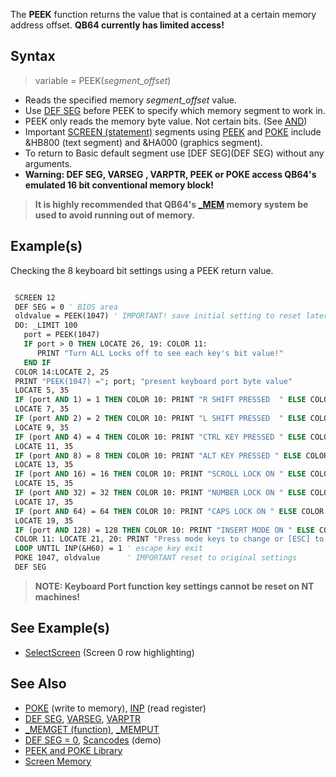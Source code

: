 The **PEEK** function returns the value that is contained at a certain memory address offset. **QB64 currently has limited access!**

## Syntax

> variable = PEEK(*segment_offset*)

* Reads the specified memory *segment_offset* value.
* Use [DEF SEG](DEF-SEG) before PEEK to specify which memory segment to work in. 
* PEEK only reads the memory byte value. Not certain bits. (See [AND](AND))
* Important [SCREEN (statement)](SCREEN-(statement)) segments using [PEEK](PEEK) and [POKE](POKE) include &HB800 (text segment) and &HA000 (graphics segment).
* To return to Basic default segment use [DEF SEG](DEF SEG) without any arguments.
* **Warning: DEF SEG, VARSEG , VARPTR, PEEK or POKE access QB64's emulated 16 bit conventional memory block!** 
>  **It is highly recommended that QB64's [_MEM](_MEM) memory system be used to avoid running out of memory.**

## Example(s)

Checking the 8 keyboard bit settings using a PEEK return value.

```vb

 SCREEN 12
 DEF SEG = 0 ' BIOS area
 oldvalue = PEEK(1047) ' IMPORTANT! save initial setting to reset later
 DO: _LIMIT 100
   port = PEEK(1047)
   IF port > 0 THEN LOCATE 26, 19: COLOR 11: 
      PRINT "Turn ALL Locks off to see each key's bit value!"
   END IF
 COLOR 14:LOCATE 2, 25
 PRINT "PEEK(1047) ="; port; "present keyboard port byte value"
 LOCATE 5, 35
 IF (port AND 1) = 1 THEN COLOR 10: PRINT "R SHIFT PRESSED  " ELSE COLOR 12: PRINT "R SHIFT RELEASED"
 LOCATE 7, 35
 IF (port AND 2) = 2 THEN COLOR 10: PRINT "L SHIFT PRESSED  " ELSE COLOR 12: PRINT "L SHIFT RELEASED"
 LOCATE 9, 35
 IF (port AND 4) = 4 THEN COLOR 10: PRINT "CTRL KEY PRESSED " ELSE COLOR 12: PRINT "CTRL KEY RELEASED"
 LOCATE 11, 35
 IF (port AND 8) = 8 THEN COLOR 10: PRINT "ALT KEY PRESSED " ELSE COLOR 12: PRINT "ALT KEY RELEASED"
 LOCATE 13, 35
 IF (port AND 16) = 16 THEN COLOR 10: PRINT "SCROLL LOCK ON " ELSE COLOR 12: PRINT "SCROLL LOCK OFF"
 LOCATE 15, 35
 IF (port AND 32) = 32 THEN COLOR 10: PRINT "NUMBER LOCK ON " ELSE COLOR 12: PRINT "NUMBER LOCK OFF"
 LOCATE 17, 35
 IF (port AND 64) = 64 THEN COLOR 10: PRINT "CAPS LOCK ON " ELSE COLOR 12: PRINT "CAPS LOCK OFF"
 LOCATE 19, 35
 IF (port AND 128) = 128 THEN COLOR 10: PRINT "INSERT MODE ON " ELSE COLOR 12: PRINT "INSERT MODE OFF"
 COLOR 11: LOCATE 21, 20: PRINT "Press mode keys to change or [ESC] to quit!";
 LOOP UNTIL INP(&H60) = 1 ' escape key exit
 POKE 1047, oldvalue      ' IMPORTANT reset to original settings
 DEF SEG 

```

> **NOTE: Keyboard Port function key settings cannot be reset on NT machines!**

## See Example(s)

* [SelectScreen](SelectScreen) (Screen 0 row highlighting)

## See Also
 
* [POKE](POKE) (write to memory), [INP](INP) (read register) 
* [DEF SEG](DEF-SEG), [VARSEG](VARSEG), [VARPTR](VARPTR) 
* [_MEMGET (function)](_MEMGET (function)), [_MEMPUT](_MEMPUT)
* [DEF SEG = 0](DEF-SEG-=-0), [Scancodes](Scancodes) (demo)
* [PEEK and POKE Library](PEEK-and-POKE-Library)
* [Screen Memory](Screen-Memory)
